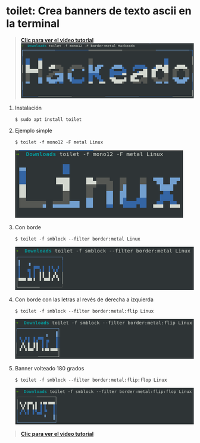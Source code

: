 # toilet: Crea banners de texto ascii en la terminal
>**[Clic para ver el video tutorial](https://www.youtube.com/watch?v=QpXOgpCkr8g "Dale clic para ver el tutorial")**
![](./img/1.png)
1. Instalación
   ```
   $ sudo apt install toilet
   ```
2. Ejemplo simple
   ```
   $ toilet -f mono12 -F metal Linux
   ```
   ![](./img/2.png)

3. Con borde
   ```
   $ toilet -f smblock --filter border:metal Linux
   ```
   ![](./img/3.png)

4. Con borde con las letras al revés de derecha a izquierda
   ```
   $ toilet -f smblock --filter border:metal:flip Linux
   ```
   ![](./img/4.png)

5. Banner volteado 180 grados
   ```
   $ toilet -f smblock --filter border:metal:flip:flop Linux
   ```
   ![](./img/5.png)

>**[Clic para ver el video tutorial](https://www.youtube.com/watch?v=QpXOgpCkr8g "Dale clic para ver el tutorial")**
   
